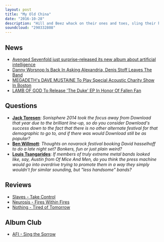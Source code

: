 ```yaml
---
layout: post
title: "My Old China"
date: "2016-10-28"
description: "Hill and Beez whack on their ones and toes, sling their hook and look lively (they’re reviewing the latest Slaves album) as they discuss Avenged Sevenfold’s shocking album drop, Danny Worship’s less shocking return to Asking Alexandria, what Dave Mustaine is going to be up to this Christmas, there's a look at the new albums from Neurosis and Nothing and our Album Club is on AFI’s monumental Sing The Sorrow. Jog on, goths!"
soundcloud: "290332808"
---
```


## News

- [Avenged Sevenfold just surprise-released its new album about artificial intelligence](http://www.latimes.com/entertainment/music/la-et-ms-avenged-sevenfold-the-stage-20161027-story.html)
- [Danny Worsnop Is Back In Asking Alexandria, Denis Stoff Leaves The Band](http://www.rocksound.tv/news/read/danny-worsnop-is-back-in-asking-alexandria-denis-stoff-leaves-the-band)
- [MEGADETH's DAVE MUSTAINE To Play Special Acoustic Charity Show In Boston](http://www.blabbermouth.net/news/megadeth-dave-mustaine-to-play-special-acoustic-charity-show-in-boston/)
- [LAMB OF GOD To Release 'The Duke' EP In Honor Of Fallen Fan](http://www.blabbermouth.net/news/lamb-of-god-to-release-the-duke-ep-in-honor-of-fallen-fan/)


## Questions

- **[Jack Toresen](https://www.facebook.com/thatsnotmetalpodcast/posts/1981409122085622?comment_id=1981411288752072&comment_tracking=%7B%22tn%22%3A%22R9%22%7D)**: *Sonisphere 2014 took the focus away from Download that year due to the brilliant line-up, so do you consider Download's success down to the fact that there is no other alternate festival for that demographic to go to, and if there was would Download still be as popular?*
- **[Ben Willmott](https://www.facebook.com/thatsnotmetalpodcast/posts/1981409122085622?comment_id=1981515658741635&comment_tracking=%7B%22tn%22%3A%22R7%22%7D)**: *Thoughts on novarock festival booking David hasselhoff to do a late night set? Bonkers, fun or just plain weird?*
- **[Louis Tsangarides](https://www.facebook.com/thatsnotmetalpodcast/posts/1981409122085622?comment_id=1981414052085129&comment_tracking=%7B%22tn%22%3A%22R9%22%7D)**: *If members of truly extreme metal bands looked like, say, Austin from Of Mice And Men, do you think the press machine would go into overdrive trying to promote them in a way they simply wouldn't for similar sounding, but "less handsome" bands?*


## Reviews

- [Slaves - Take Control](https://itunes.apple.com/gb/album/take-control/id1139812374)
- [Neurosis - Fires Within Fires](https://itunes.apple.com/gb/album/fires-within-fires/id1147224278)
- [Nothing - Tired of Tomorrow](https://itunes.apple.com/gb/album/tired-of-tomorrow/id1080006902)


## Album Club

- [AFI - Sing the Sorrow](https://itunes.apple.com/us/album/sing-the-sorrow/id930971105)
